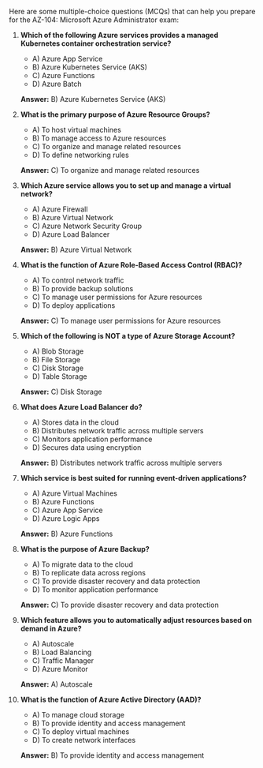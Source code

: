 Here are some multiple-choice questions (MCQs) that can help you prepare for the AZ-104: Microsoft Azure Administrator exam:

1. **Which of the following Azure services provides a managed Kubernetes container orchestration service?**
   - A) Azure App Service
   - B) Azure Kubernetes Service (AKS)
   - C) Azure Functions
   - D) Azure Batch

   **Answer:** B) Azure Kubernetes Service (AKS)

2. **What is the primary purpose of Azure Resource Groups?**
   - A) To host virtual machines
   - B) To manage access to Azure resources
   - C) To organize and manage related resources
   - D) To define networking rules

   **Answer:** C) To organize and manage related resources

3. **Which Azure service allows you to set up and manage a virtual network?**
   - A) Azure Firewall
   - B) Azure Virtual Network
   - C) Azure Network Security Group
   - D) Azure Load Balancer

   **Answer:** B) Azure Virtual Network

4. **What is the function of Azure Role-Based Access Control (RBAC)?**
   - A) To control network traffic
   - B) To provide backup solutions
   - C) To manage user permissions for Azure resources
   - D) To deploy applications

   **Answer:** C) To manage user permissions for Azure resources

5. **Which of the following is NOT a type of Azure Storage Account?**
   - A) Blob Storage
   - B) File Storage
   - C) Disk Storage
   - D) Table Storage

   **Answer:** C) Disk Storage

6. **What does Azure Load Balancer do?**
   - A) Stores data in the cloud
   - B) Distributes network traffic across multiple servers
   - C) Monitors application performance
   - D) Secures data using encryption

   **Answer:** B) Distributes network traffic across multiple servers

7. **Which service is best suited for running event-driven applications?**
   - A) Azure Virtual Machines
   - B) Azure Functions
   - C) Azure App Service
   - D) Azure Logic Apps

   **Answer:** B) Azure Functions

8. **What is the purpose of Azure Backup?**
   - A) To migrate data to the cloud
   - B) To replicate data across regions
   - C) To provide disaster recovery and data protection
   - D) To monitor application performance

   **Answer:** C) To provide disaster recovery and data protection

9. **Which feature allows you to automatically adjust resources based on demand in Azure?**
   - A) Autoscale
   - B) Load Balancing
   - C) Traffic Manager
   - D) Azure Monitor

   **Answer:** A) Autoscale

10. **What is the function of Azure Active Directory (AAD)?**
    - A) To manage cloud storage
    - B) To provide identity and access management
    - C) To deploy virtual machines
    - D) To create network interfaces

    **Answer:** B) To provide identity and access management

